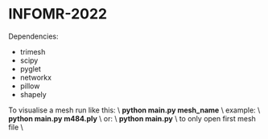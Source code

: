 # INFOMR-2022

Dependencies:
- trimesh
- scipy
- pyglet
- networkx
- pillow
- shapely

To visualise a mesh run like this: \\
**python main.py mesh_name** \\
example: \\
**python main.py m484.ply** \\
or: \\
**python main.py** \\
to only open first mesh file \\

